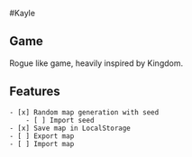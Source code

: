 #Kayle

## Game

Rogue like game, heavily inspired by Kingdom.

## Features

    - [x] Random map generation with seed
        - [ ] Import seed
    - [x] Save map in LocalStorage
    - [ ] Export map
    - [ ] Import map
